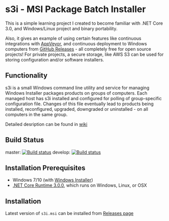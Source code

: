 # s3i - MSI Package Batch Installer 

This is a simple learning project I created to become familiar with .NET Core 3.0, 
and Windows/Linux project and binary portability. 

Also, it gives an example of using certain features 
like continuous integrations with [AppVeyor](https://appveyor.com), 
and continuous deployment to Windows computers from [GitHub Releases](https://help.github.com/en/github/administering-a-repository/about-releases) - 
all completely free for open source projects! For private projects, a secure storage, 
like AWS S3 can be used for storing configuration and/or software installers.

## Functionality

s3i is a small Windows command line utility and service for managing Windows Installer packages products on groups of computers. Each managed host has s3i installed and configured for polling of group-specific configuration file. Changes of this file eventually lead to products being installed, reconfigured, upgraded, downgraded or uninstalled - on all computers in the same group.

Detailed desription can be found in [wiki](https://github.com/OlegBoulanov/s3i/wiki)

## Build Status

  master:
[![Build status](https://ci.appveyor.com/api/projects/status/s5poqaqr1xn2e5ml/branch/master?svg=true)](https://ci.appveyor.com/project/OlegBoulanov/s3i/branch/master)
  develop:
[![Build status](https://ci.appveyor.com/api/projects/status/s5poqaqr1xn2e5ml/branch/develop?svg=true)](https://ci.appveyor.com/project/OlegBoulanov/s3i/branch/develop)


## Installation Prerequisites

- Windows 7/10 (with [Windows Installer](https://docs.microsoft.com/en-us/windows/win32/msi/overview-of-windows-installer))
- [.NET Core Runtime 3.0.0](https://dotnet.microsoft.com/download/dotnet-core/3.0), which runs on Windows, Linux, or OSX

## Installation 

Latest version of `s3i.msi` can be installed from [Releases page](https://github.com/OlegBoulanov/s3i/releases/latest)

